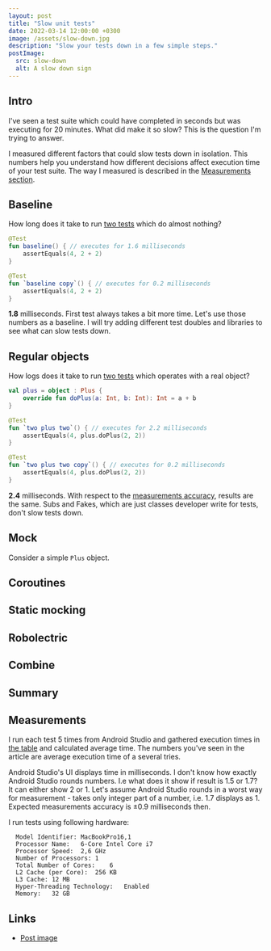 ```yaml
---
layout: post
title: "Slow unit tests"
date: 2022-03-14 12:00:00 +0300
image: /assets/slow-down.jpg
description: "Slow your tests down in a few simple steps."
postImage:
  src: slow-down
  alt: A slow down sign
---
```

## Intro

I've seen a test suite which could have completed in seconds but was executing for 20 minutes.
What did make it so slow?
This is the question I'm trying to answer.


I measured different factors that could slow tests down in isolation.
This numbers help you understand how different decisions affect execution time of your test suite. The way I measured is described in the [Measurements section](#measurements).

## Baseline

How long does it take to run [two tests](https://github.com/VysotskiVadim/slow-unit-tests/blob/main/app/src/test/java/dev/vadzimv/slowtests/Baseline.kt) which do almost nothing?

```kotlin
@Test
fun baseline() { // executes for 1.6 milliseconds
    assertEquals(4, 2 + 2)
}

@Test
fun `baseline copy`() { // executes for 0.2 milliseconds
    assertEquals(4, 2 + 2)
}
```

**1.8** milliseconds. First test always takes a bit more time.
Let's use those numbers as a baseline.
I will try adding different test doubles and libraries to see what can slow tests down.

## Regular objects

How logs does it take to run [two tests](https://github.com/VysotskiVadim/slow-unit-tests/blob/main/app/src/test/java/dev/vadzimv/slowtests/Objects.kt) which operates with a real object?

```kotlin
val plus = object : Plus {
    override fun doPlus(a: Int, b: Int): Int = a + b
}

@Test
fun `two plus two`() { // executes for 2.2 milliseconds
    assertEquals(4, plus.doPlus(2, 2))
}

@Test
fun `two plus two copy`() { // executes for 0.2 milliseconds
    assertEquals(4, plus.doPlus(2, 2))
}
```

**2.4** milliseconds. With respect to the [measurements accuracy](#measurements), results are the same. Subs and Fakes, which are just classes developer write for tests, don't slow tests down.

## Mock

Consider a simple `Plus` object.

## Coroutines
## Static mocking
## Robolectric
## Combine
## Summary
## Measurements

I run each test 5 times from Android Studio and gathered execution times in [the table](https://docs.google.com/spreadsheets/d/e/2PACX-1vQb3HN-M4jj417zp1hl77S2at7_3YUfbdMFZhpWLRjVKRBlRFmibZDS8KDidZlMmEBVuQ990FltpSv8/pubhtml) and calculated average time.
The numbers you've seen in the article are average execution time of a several tries.

Android Studio's UI displays time in milliseconds.
I don't know how exactly Android Studio rounds numbers.
I.e what does it show if result is 1.5 or 1.7?
It can either show 2 or 1.
Let's assume Android Studio rounds in a worst way for measurement - takes only integer part of a number, i.e. 1.7 displays as 1.
Expected measurements accuracy is ±0.9 milliseconds then.

I run tests using following hardware:
```
  Model Identifier:	MacBookPro16,1
  Processor Name:	6-Core Intel Core i7
  Processor Speed:	2,6 GHz
  Number of Processors:	1
  Total Number of Cores:	6
  L2 Cache (per Core):	256 KB
  L3 Cache:	12 MB
  Hyper-Threading Technology:	Enabled
  Memory:	32 GB
```

## Links
* [Post image](https://www.flickr.com/photos/88158306@N03/45968616764/)